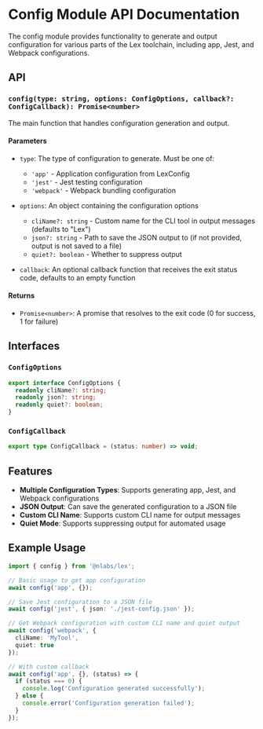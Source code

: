 # Config Module API Documentation

The config module provides functionality to generate and output configuration for various parts of the Lex toolchain, including app, Jest, and Webpack configurations.

## API

### `config(type: string, options: ConfigOptions, callback?: ConfigCallback): Promise<number>`

The main function that handles configuration generation and output.

#### Parameters

- `type`: The type of configuration to generate. Must be one of:
  - `'app'` - Application configuration from LexConfig
  - `'jest'` - Jest testing configuration
  - `'webpack'` - Webpack bundling configuration

- `options`: An object containing the configuration options
  - `cliName?: string` - Custom name for the CLI tool in output messages (defaults to "Lex")
  - `json?: string` - Path to save the JSON output to (if not provided, output is not saved to a file)
  - `quiet?: boolean` - Whether to suppress output

- `callback`: An optional callback function that receives the exit status code, defaults to an empty function

#### Returns

- `Promise<number>`: A promise that resolves to the exit code (0 for success, 1 for failure)

## Interfaces

### `ConfigOptions`

```typescript
export interface ConfigOptions {
  readonly cliName?: string;
  readonly json?: string;
  readonly quiet?: boolean;
}
```

### `ConfigCallback`

```typescript
export type ConfigCallback = (status: number) => void;
```

## Features

- **Multiple Configuration Types**: Supports generating app, Jest, and Webpack configurations
- **JSON Output**: Can save the generated configuration to a JSON file
- **Custom CLI Name**: Supports custom CLI name for output messages
- **Quiet Mode**: Supports suppressing output for automated usage

## Example Usage

```typescript
import { config } from '@nlabs/lex';

// Basic usage to get app configuration
await config('app', {});

// Save Jest configuration to a JSON file
await config('jest', { json: './jest-config.json' });

// Get Webpack configuration with custom CLI name and quiet output
await config('webpack', {
  cliName: 'MyTool',
  quiet: true
});

// With custom callback
await config('app', {}, (status) => {
  if (status === 0) {
    console.log('Configuration generated successfully');
  } else {
    console.error('Configuration generation failed');
  }
});
``` 